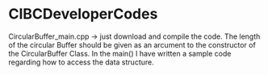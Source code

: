 # CIBCDeveloperCodes

CircularBuffer_main.cpp -> just download and compile the code. 
The length of the circular Buffer should be given as an arcument to the constructor of the CircularBuffer Class. 
In the main() I have written a sample code regarding how to access the data structure.
